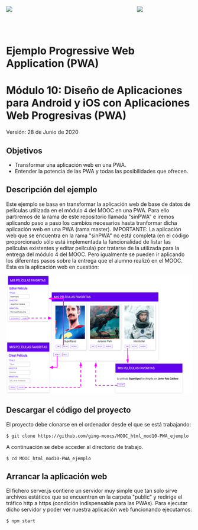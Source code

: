 <img  align="left" width="150" style="float: left;" src="https://www.upm.es/sfs/Rectorado/Gabinete%20del%20Rector/Logos/UPM/CEI/LOGOTIPO%20leyenda%20color%20JPG%20p.png">
<img  align="right" width="150" style="float: right;" src="https://miriadax.net/miriadax-theme/images/custom/logo_miriadax_new.svg">

<br/><br/><br/>
# Ejemplo Progressive Web Application (PWA)
# Módulo 10:  Diseño de Aplicaciones para Android y iOS con Aplicaciones Web Progresivas (PWA)

Versión: 28 de Junio de 2020

## Objetivos

 - Transformar una aplicación web en una PWA.
 - Entender la potencia de las PWA y todas las posibilidades que ofrecen.

## Descripción del ejemplo

Este ejemplo se basa en transformar la aplicación web de base de datos de películas utilizada en el módulo 4 del MOOC en una PWA.
Para ello partiremos de la rama de este repositorio llamada "sinPWA" e iremos aplicando paso a paso los cambios necesarios hasta tranformar dicha aplicación web en una PWA (rama master).
IMPORTANTE: La aplicación web que se encuentra en la rama "sinPWA" no está completa (en el código proporcionado sólo está implementada la funcionalidad de listar las películas existentes y editar película) por tratarse de la utilizada para la entrega del módulo 4 del MOOC. Pero igualmente se pueden ir aplicando los diferentes pasos sobre la entrega que el alumno realizó en el MOOC.
Esta es la aplicación web en cuestión:
<p align="center">
  <img width="568" height="320"  src="https://raw.githubusercontent.com/CORE-2020/Entrega2_MVC_Cliente/master/files/enunciado.png">
</p>


## Descargar el código del proyecto

El proyecto debe clonarse en el ordenador desde el que se está trabajando:

```
$ git clone https://github.com/ging-moocs/MOOC_html_mod10-PWA_ejemplo
```
A continuación se debe acceder al directorio de trabajo.

```
$ cd MOOC_html_mod10-PWA_ejemplo
```

## Arrancar la aplicación web
El fichero server.js contiene un servidor muy simple que tan solo sirve archivos estáticos que se encuentren en la carpeta "public" y redirige el tráfico http a https (condición indispensable para las PWAs).
Para ejecutar dicho servidor y poder ver nuestra aplicación web funcionando ejecutamos:
```
$ npm start
```
